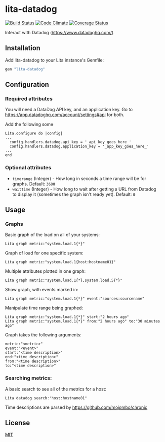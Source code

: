 # lita-datadog

[![Build Status](https://travis-ci.org/esigler/lita-datadog.png?branch=master)](https://travis-ci.org/esigler/lita-datadog)
[![Code Climate](https://codeclimate.com/github/esigler/lita-datadog.png)](https://codeclimate.com/github/esigler/lita-datadog)
[![Coverage Status](https://coveralls.io/repos/esigler/lita-datadog/badge.png)](https://coveralls.io/r/esigler/lita-datadog)

Interact with Datadog (https://www.datadoghq.com/).

## Installation

Add lita-datadog to your Lita instance's Gemfile:

``` ruby
gem "lita-datadog"
```

## Configuration

### Required attributes

You will need a DataDog API key, and an application key.  Go to https://app.datadoghq.com/account/settings#api for both.

Add the following some
```
Lita.configure do |config|
...
  config.handlers.datadog.api_key = '_api_key_goes_here_'
  config.handlers.datadog.application_key = '_app_key_goes_here_'
...
end
```

### Optional attributes

* `timerange` (Integer) - How long in seconds a time range will be for graphs. Default: `3600`
* `waittime` (Integer) - How long to wait after getting a URL from Datadog to display it (sometimes the graph isn't ready yet). Default: `0`

## Usage

### Graphs

Basic graph of the load on all of your systems:

```
Lita graph metric:"system.load.1{*}"
```

Graph of load for one specific system:
```
Lita graph metric:"system.load.1{host:hostname01}"
```

Multiple attributes plotted in one graph:
```
Lita graph metric:"system.load.1{*},system.load.5{*}"
```

Show graph, with events marked in:
```
Lita graph metric:"system.load.1{*}" event:"sources:sourcename"
```

Manipulate time range being graphed:
```
Lita graph metric:"system.load.1{*}" start:"2 hours ago"
Lita graph metric:"system.load.1{*}" from:"2 hours ago" to:"30 minutes ago"
```

Graph takes the following arguments:
```
metric:"<metric>"
event:"<event>"
start:"<time description>"
end:"<time description>"
from:"<time description>"
to:"<time description>"
```

### Searching metrics:

A basic search to see all of the metrics for a host:
```
Lita datadog search:"host:hostname01"
```

Time descriptions are parsed by https://github.com/mojombo/chronic

## License

[MIT](http://opensource.org/licenses/MIT)
